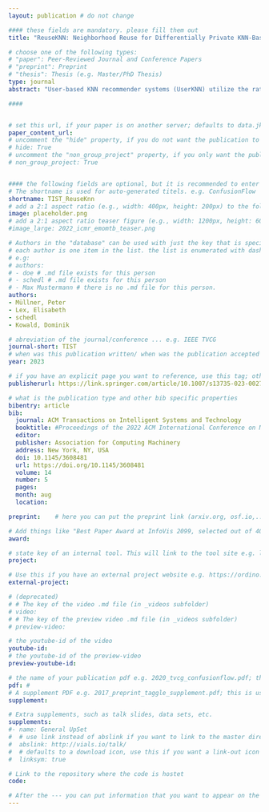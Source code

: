 ```yaml
---
layout: publication # do not change

#### these fields are mandatory. please fill them out
title: "ReuseKNN: Neighborhood Reuse for Differentially Private KNN-Based Recommendations" # title of your publication 

# choose one of the following types:
# "paper": Peer-Reviewed Journal and Conference Papers
# "preprint": Preprint
# "thesis": Thesis (e.g. Master/PhD Thesis)
type: journal
abstract: "User-based KNN recommender systems (UserKNN) utilize the rating data of a target user’s k nearest neighbors in the recommendation process. This, however, increases the privacy risk of the neighbors, since the recommendations could expose the neighbors’ rating data to other users or malicious parties. To reduce this risk, existing work applies differential privacy by adding randomness to the neighbors’ ratings, which unfortunately reduces the accuracy of UserKNN. In this work, we introduce ReuseKNN, a novel differentially private KNN-based recommender system. The main idea is to identify small but highly reusable neighborhoods so that (i) only a minimal set of users requires protection with differential privacy and (ii) most users do not need to be protected with differential privacy since they are only rarely exploited as neighbors. In our experiments on five diverse datasets, we make two key observations. Firstly, ReuseKNN requires significantly smaller neighborhoods and, thus, fewer neighbors need to be protected with differential privacy compared with traditional UserKNN. Secondly, despite the small neighborhoods, ReuseKNN outperforms UserKNN and a fully differentially private approach in terms of accuracy. Overall, ReuseKNN leads to significantly less privacy risk for users than in the case of UserKNN." # insert the abstract of your publication between the quotes; you can use html e.g. to make links (<a></a>) or generate bold (<b></b>) etc. text 

####


# set this url, if your paper is on another server; defaults to data.jku-vds-lab.at
paper_content_url: 
# uncomment the "hide" property, if you do not want the publication to be displayed on the website (usually you don't need this)
# hide: True
# uncomment the "non_group_project" property, if you only want the publication to be displayed on your personal page (i.e. publications where you contributed, but does not have anything to do with the Vis Group e.g. Master Thesis,...)
# non_group_project: True


#### the following fields are optional, but it is recommended to enter as much information as possible
# The shortname is used for auto-generated titels. e.g. ConfusionFlow
shortname: TIST_ReuseKnn
# add a 2:1 aspect ratio (e.g., width: 400px, height: 200px) to the folder /assets/images/papers/ e.g. 2020_tvcg_confusionflow.png
image: placeholder.png
# add a 2:1 aspect ratio teaser figure (e.g., width: 1200px, height: 600px) to the folder /assets/images/papers/ e.g. 2020_tvcg_confusionflow_teaser.png
#image_large: 2022_icmr_emomtb_teaser.png

# Authors in the "database" can be used with just the key that is specified in the corresponding .md file (usually it is the lastname in lower case e.g. doe). Authors that do not have an individual page here should be stated with their full name (e.g. John Doe)
# each author is one item in the list. the list is enumerated with dashes ("-")
# e.g:
# authors:
# - doe # .md file exists for this person
# - schedl # .md file exists for this person
# - Max Mustermann # there is no .md file for this person.
authors:
- Müllner, Peter 
- Lex, Elisabeth 
- schedl
- Kowald, Dominik

# abreviation of the journal/conference ... e.g. IEEE TVCG
journal-short: TIST
# when was this publication written/ when was the publication accepted (e.g. 2020)
year: 2023

# if you have an explicit page you want to reference, use this tag; otherwise it will be generated from your doi
publisherurl: https://link.springer.com/article/10.1007/s13735-023-00275-8#citeas

# what is the publication type and other bib specific properties
bibentry: article
bib:
  journal: ACM Transactions on Intelligent Systems and Technology
  booktitle: #Proceedings of the 2022 ACM International Conference on Multimedia Retrieval (ICMR)
  editor: 
  publisher: Association for Computing Machinery 
  address: New York, NY, USA
  doi: 10.1145/3608481
  url: https://doi.org/10.1145/3608481
  volume: 14
  number: 5
  pages: 
  month: aug
  location: 

preprint:	 # here you can put the preprint link (arxiv.org, osf.io,...) e.g. https://arxiv.org/abs/1910.00969

# Add things like "Best Paper Award at InfoVis 2099, selected out of 4000 submissions"
award:

# state key of an internal tool. This will link to the tool site e.g. lineup (usually not needed)
project: 

# Use this if you have an external project website e.g. https://ordino.caleydoapp.org/
external-project: 

# (deprecated)
# # The key of the video .md file (in _videos subfolder)
# video: 
# # The key of the preview video .md file (in _videos subfolder)
# preview-video:

# the youtube-id of the video
youtube-id: 
# the youtube-id of the preview-video
preview-youtube-id: 

# the name of your publication pdf e.g. 2020_tvcg_confusionflow.pdf; this is usually uploaded to the caleydo aws server
pdf: # 
# A supplement PDF e.g. 2017_preprint_taggle_supplement.pdf; this is usually uploaded to the caleydo aws server
supplement: 

# Extra supplements, such as talk slides, data sets, etc.
supplements:
#- name: General UpSet
#  # use link instead of abslink if you want to link to the master directory
#  abslink: http://vials.io/talk/
#  # defaults to a download icon, use this if you want a link-out icon
#  linksym: true

# Link to the repository where the code is hostet
code: 

# After the --- you can put information that you want to appear on the website using markdown formatting or HTML. A good example are acknowledgements, extra references, an erratum, etc.
---
```


